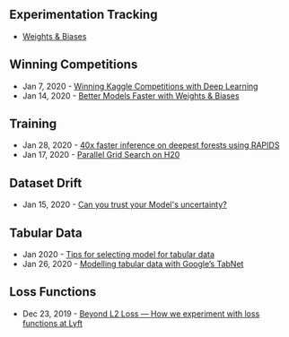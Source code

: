 ## Experimentation Tracking
- [Weights & Biases](https://www.wandb.com/)


## Winning Competitions
- Jan 7, 2020 - [Winning Kaggle Competitions with Deep Learning](https://www.youtube.com/watch?v=8YTUpMY2dos)
- Jan 14, 2020 - [Better Models Faster with Weights & Biases](https://www.wandb.com/articles/better-models-faster-with-weights-biases)

## Training
- Jan 28, 2020 - [40x faster inference on deepest forests using RAPIDS](https://medium.com/rapids-ai/sparse-forests-with-fil-ffbb42b0c7e3?ncid=so-twit-34094#cid=av01_so-twit_en-us)
- Jan 17, 2020 - [Parallel Grid Search on H20](https://www.pavel.cool/h2o-3/h2o-parallel-grid-search/)

## Dataset Drift
- Jan 15, 2020 - [Can you trust your Model's uncertainty?](https://ai.googleblog.com/2020/01/can-you-trust-your-models-uncertainty.html)

## Tabular Data
- Jan 2020 - [Tips for selecting model for tabular data](https://twitter.com/jeremyphoward/status/1223777020934361088/photo/1)
- Jan 26, 2020 - [Modelling tabular data with Google’s TabNet](https://towardsdatascience.com/modelling-tabular-data-with-googles-tabnet-ba7315897bfb)

## Loss Functions
- Dec 23, 2019 - [Beyond L2 Loss — How we experiment with loss functions at Lyft](https://eng.lyft.com/beyond-l2-loss-how-we-experiment-with-loss-functions-at-lyft-51f9303f5d2d)


